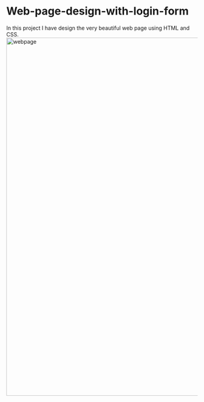 # Web-page-design-with-login-form
In this project I have design the very beautiful web page using HTML and CSS.
<img width="945" alt="webpage" src="https://user-images.githubusercontent.com/54628721/175824900-0093d50a-47dc-493b-ad03-524d9d4517ac.png">
